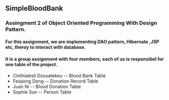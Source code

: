 ## SimpleBloodBank
### Assingment 2 of Object Oriented Programming With Design Pattern. 
#### For this assignment, we are implementing DAO pattern, Hibernate ,JSP etc, theroy to interact with database. 
#### It is a group assignment with four members, each of us is responsibel for one table of the project.
* Cinthialesli Dzouatekeu  -- Blood Bank Table
* Feiqiong Deng -- Donation Record Table
* Juan Ni -- Blood Donation Table
* Sophie Sun -- Person Table

